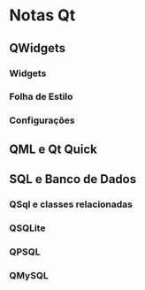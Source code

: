 # Notas Qt

## QWidgets

### Widgets

### Folha de Estilo

### Configurações

## QML e Qt Quick

## SQL e Banco de Dados

### QSql e classes relacionadas

### QSQLite

### QPSQL

### QMySQL
